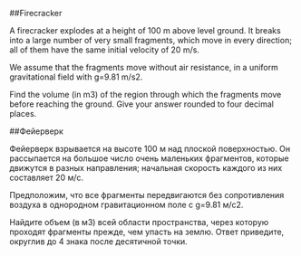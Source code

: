 ##Firecracker


A firecracker explodes at a height of 100 m above level ground. It breaks into a large number of very small fragments, which move in every direction; all of them have the same initial velocity of 20 m/s.


We assume that the fragments move without air resistance, in a uniform gravitational field with g=9.81 m/s2.


Find the volume (in m3) of the region through which the fragments move before reaching the ground. 
Give your answer rounded to four decimal places.

##Фейерверк


Фейерверк взрывается на высоте 100 м над плоской поверхностью. Он рассыпается на большое число очень маленьких фрагментов, которые движутся в разных направления; начальная скорость каждого из них составляет 20 м/с.


Предположим, что все фрагменты передвигаются без сопротивления воздуха в однородном гравитационном поле с g=9.81 м/с2.


Найдите объем (в м3) всей области пространства, через которую проходят фрагменты прежде, чем упасть на землю. Ответ приведите, округлив до 4 знака после десятичной точки.

